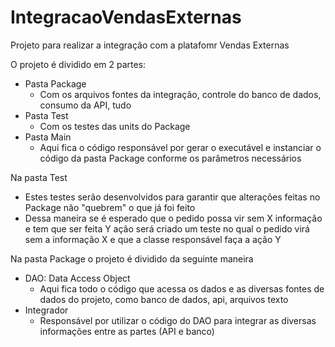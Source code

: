 # IntegracaoVendasExternas
Projeto para realizar a integração com a platafomr Vendas Externas

O projeto é dividido em 2 partes:
- Pasta Package
  - Com os arquivos fontes da integração, controle do banco de dados, consumo da API, tudo
- Pasta Test
  - Com os testes das units do Package
- Pasta Main
  - Aqui fica o código responsável por gerar o executável e instanciar o código da pasta Package conforme os parâmetros necessários

Na pasta Test
- Estes testes serão desenvolvidos para garantir que alterações feitas no Package não "quebrem" o que já foi feito
- Dessa maneira se é esperado que o pedido possa vir sem X informação e tem que ser feita Y ação será criado um teste no qual o pedido virá sem a informação X e que a classe responsável faça a ação Y

Na pasta Package o projeto é dividido da seguinte maneira
- DAO: Data Access Object
  - Aqui fica todo o código que acessa os dados e as diversas fontes de dados do projeto, como banco de dados, api, arquivos texto
- Integrador
  - Responsável por utilizar o código do DAO para integrar as diversas informações entre as partes (API e banco)
